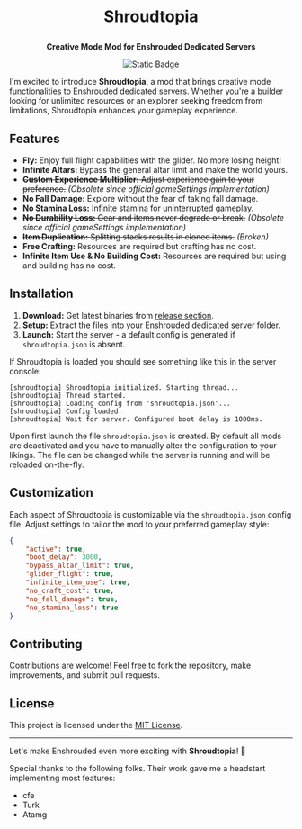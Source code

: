 
<h1><p align="center">
Shroudtopia
</p></h1>
<p align="center">
<b>Creative Mode Mod for Enshrouded Dedicated Servers</b>
</p>
<p align="center">
<img alt="Static Badge" src="https://img.shields.io/badge/Game%20Version%20(SVN)-558123-blue">
</p>

I'm excited to introduce **Shroudtopia**, a mod that brings creative mode functionalities to Enshrouded dedicated servers. Whether you're a builder looking for unlimited resources or an explorer seeking freedom from limitations, Shroudtopia enhances your gameplay experience.

## Features

- **Fly:** Enjoy full flight capabilities with the glider. No more losing height!
- **Infinite Altars:** Bypass the general altar limit and make the world yours.
- ~~**Custom Experience Multiplier:** Adjust experience gain to your preference.~~ *(Obsolete since official gameSettings implementation)*
- **No Fall Damage:** Explore without the fear of taking fall damage.
- **No Stamina Loss:** Infinite stamina for uninterrupted gameplay.
- ~~**No Durability Loss:** Gear and items never degrade or break.~~ *(Obsolete since official gameSettings implementation)*
- ~~**Item Duplication:** Splitting stacks results in cloned items.~~ *(Broken)*
- **Free Crafting:** Resources are required but crafting has no cost.
- **Infinite Item Use & No Building Cost:** Resources are required but using and building has no cost.

## Installation

1. **Download:** Get latest binaries from [release section](https://github.com/s0t7x/shroudtopia/releases).
2. **Setup:** Extract the files into your Enshrouded dedicated server folder.
3. **Launch:** Start the server - a default config is generated if `shroudtopia.json` is absent.

If Shroudtopia is loaded you should see something like this in the server console:
```
[shroudtopia] Shroudtopia initialized. Starting thread...
[shroudtopia] Thread started.
[shroudtopia] Loading config from 'shroudtopia.json'...
[shroudtopia] Config loaded.
[shroudtopia] Wait for server. Configured boot delay is 1000ms.
```

Upon first launch the file ```shroudtopia.json``` is created. By default all mods are deactivated and you have to manually alter the configuration to your likings.
The file can be changed while the server is running and will be reloaded on-the-fly.

## Customization

Each aspect of Shroudtopia is customizable via the `shroudtopia.json` config file. Adjust settings to tailor the mod to your preferred gameplay style:

```json
{
    "active": true,
    "boot_delay": 3000,
    "bypass_altar_limit": true,
    "glider_flight": true,
    "infinite_item_use": true,
    "no_craft_cost": true,
    "no_fall_damage": true,
    "no_stamina_loss": true
}
```

## Contributing
Contributions are welcome! Feel free to fork the repository, make improvements, and submit pull requests.

## License
This project is licensed under the [MIT License](https://github.com/s0t7x/shroudtopia/blob/0.1-stable/LICENSE).

<hr />

Let's make Enshrouded even more exciting with **Shroudtopia**! 🌟

Special thanks to the following folks. Their work gave me a headstart implementing most features:

- cfe
- Turk
- Atamg
